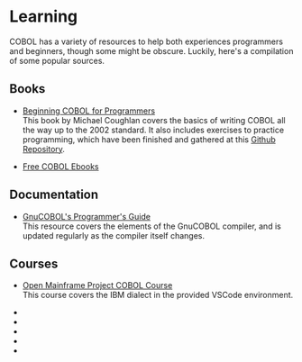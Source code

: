 # Learning

COBOL has a variety of resources to help both experiences programmers and beginners, though some might be obscure. Luckily, here's a compilation of some popular sources.

## Books

- [Beginning COBOL for Programmers][Coughlan Book]  
This book by Michael Coughlan covers the basics of writing COBOL all the way up to the 2002 standard. It also includes exercises to practice programming, which have been finished and gathered at this [Github Repository][Book Exercises].

- [Free COBOL Ebooks][Free Books]

## Documentation

- [GnuCOBOL's Programmer's Guide][Gnu Guide]  
This resource covers the elements of the GnuCOBOL compiler, and is updated regularly as the compiler itself changes.

## Courses

- [Open Mainframe Project COBOL Course][Open Mainframe]  
This course covers the IBM dialect in the provided VSCode environment.

- [Coughlan Book]: https://books.google.com/books/about/Beginning_COBOL_for_Programmers.html?id=MJmJAwAAQBAJ
- [Book Exercises]: https://github.com/Apress/beg-cobol-for-programmers
- [Gnu Guide]: https://gnucobol.sourceforge.io/HTML/gnucobpg.html
- [Free Books]: https://freebookcentre.net/Language/Free-Cobol-Books-Download.html
- [Open Mainframe]: https://www.openmainframeproject.org/all-projects/cobolprogrammingcourse



